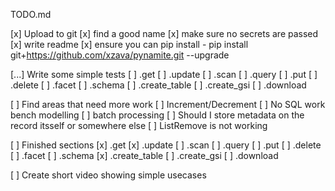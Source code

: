 TODO.md


[x] Upload to git 
	[x] find a good name
	[x] make sure no secrets are passed
	[x] write readme
	[x] ensure you can pip install - pip install git+https://github.com/xzava/pynamite.git --upgrade

[...] Write some simple tests
	[ ] .get
	[ ] .update
	[ ] .scan
	[ ] .query
	[ ] .put
	[ ] .delete
	[ ] .facet
	[ ] .schema
	[ ] .create_table
	[ ] .create_gsi
	[ ] .download

[ ] Find areas that need more work
	[ ] Increment/Decrement
	[ ] No SQL work bench modelling
	[ ] batch processing
	[ ] Should I store metadata on the record itsself or somewhere else
	[ ] ListRemove is not working

[ ] Finished sections
	[x] .get
	[x] .update
	[ ] .scan
	[ ] .query
	[ ] .put
	[ ] .delete
	[ ] .facet
	[ ] .schema
	[x] .create_table
	[ ] .create_gsi
	[ ] .download
	



[ ] Create short video showing simple usecases 